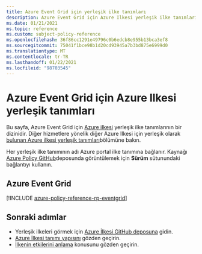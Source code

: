 ```yaml
---
title: Azure Event Grid için yerleşik ilke tanımları
description: Azure Event Grid için Azure Ilkesi yerleşik ilke tanımlarını listeler. Bu yerleşik ilke tanımları, Azure kaynaklarınızı yönetmek için yaygın yaklaşımlar sağlar.
ms.date: 01/21/2021
ms.topic: reference
ms.custom: subject-policy-reference
ms.openlocfilehash: 36f86cc1291e49796c0b6edcb8e955b13bca3ef8
ms.sourcegitcommit: 75041f1bce98b1d20cd93945a7b3bd875e6999d0
ms.translationtype: MT
ms.contentlocale: tr-TR
ms.lasthandoff: 01/22/2021
ms.locfileid: "98703545"
---
```

# <a name="azure-policy-built-in-definitions-for-azure-event-grid"></a>Azure Event Grid için Azure Ilkesi yerleşik tanımları

Bu sayfa, Azure Event Grid için [Azure ilkesi](../governance/policy/overview.md) yerleşik ilke tanımlarının bir dizinidir. Diğer hizmetlere yönelik diğer Azure Ilkesi için yerleşik olarak [bulunan Azure ilkesi yerleşik tanımları](../governance/policy/samples/built-in-policies.md)bölümüne bakın.

Her yerleşik ilke tanımının adı Azure portal ilke tanımına bağlanır. Kaynağı [Azure Policy GitHub](https://github.com/Azure/azure-policy)deposunda görüntülemek için **Sürüm** sütunundaki bağlantıyı kullanın.

## <a name="azure-event-grid"></a>Azure Event Grid

[!INCLUDE [azure-policy-reference-rp-eventgrid](../../includes/policy/reference/byrp/microsoft.eventgrid.md)]

## <a name="next-steps"></a>Sonraki adımlar

- Yerleşik ilkeleri görmek için [Azure İlkesi GitHub deposuna](https://github.com/Azure/azure-policy) gidin.
- [Azure İlkesi tanımı yapısını](../governance/policy/concepts/definition-structure.md) gözden geçirin.
- [İlkenin etkilerini anlama](../governance/policy/concepts/effects.md) konusunu gözden geçirin.

